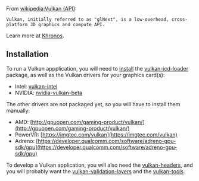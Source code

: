 From [wikipedia:Vulkan (API)](https://en.wikipedia.org/wiki/Vulkan_(API) "wikipedia:Vulkan (API)"):

	Vulkan, initially referred to as "glNext", is a low-overhead, cross-platform 3D graphics and compute API.

Learn more at [Khronos](https://www.khronos.org/vulkan/).

## Installation

To run a Vulkan appplication, you will need to [install](/index.php/Install "Install") the [vulkan-icd-loader](https://www.archlinux.org/packages/?name=vulkan-icd-loader) package, as well as the Vulkan drivers for your graphics card(s):

*   Intel: [vulkan-intel](https://www.archlinux.org/packages/?name=vulkan-intel)
*   NVIDIA: [nvidia-vulkan-beta](https://aur.archlinux.org/packages/nvidia-vulkan-beta/)

The other drivers are not packaged yet, so you will have to install them manually:

*   AMD: [http://gpuopen.com/gaming-product/vulkan/](http://gpuopen.com/gaming-product/vulkan/)
*   PowerVR: [https://imgtec.com/vulkan](https://imgtec.com/vulkan)
*   Adreno: [https://developer.qualcomm.com/software/adreno-gpu-sdk/gpu](https://developer.qualcomm.com/software/adreno-gpu-sdk/gpu)

To develop a Vulkan application, you will also need the [vulkan-headers](https://www.archlinux.org/packages/?name=vulkan-headers), and you will probably want the [vulkan-validation-layers](https://www.archlinux.org/packages/?name=vulkan-validation-layers) and the [vulkan-tools](https://www.archlinux.org/packages/?name=vulkan-tools).